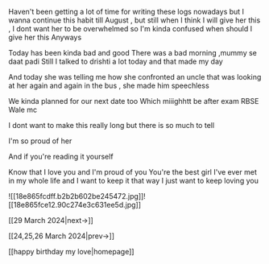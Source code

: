
Haven't been getting a lot of time for writing these logs nowadays but I wanna continue this habit till August , but still when I think I will give her this , I dont want her to be overwhelmed so I'm kinda confused when should I give her this 
Anyways

Today has been kinda bad and good
There was a bad morning ,mummy se daat padi 
Still I talked to drishti a lot today and that made my day

And today she was telling me how she confronted an uncle that was looking at her again and again in the bus , she made him speechless

We kinda planned for our next date too 
Which miiighhtt be after exam 
RBSE Wale mc 

I dont want to make this really long but there is so much to tell 

I'm so proud of her

And if you're reading it yourself 

Know that
I love you and I'm proud of you
You're the best girl I've ever met in my whole life and I want to keep it that way
I just want to keep loving you

![[18e865fcdff.b2b2b602be245472.jpg]]![[18e865fce12.90c274e3c631ee5d.jpg]]

[[29 March 2024|next->]]

[[24,25,26 March 2024|prev->]]

[[happy birthday my love|homepage]]
